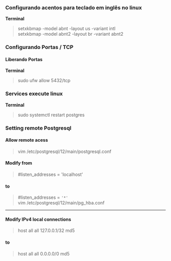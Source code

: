 ### Configurando acentos para teclado em inglês no linux
__Terminal__
> setxkbmap -model abnt -layout us -variant intl <br>
> setxkbmap -model abnt2 -layout br -variant abnt2

### Configurando Portas / TCP
#### Liberando Portas 
__Terminal__
> sudo ufw allow 5432/tcp

### Services execute linux 
__Terminal__
> sudo systemctl restart postgres

### Setting remote Postgresql
#### __Allow remote acess__
> vim  /etc/postgresql/12/main/postgresql.conf
#### __Modify from__
> #listen_addresses = 'localhost'
#### __to__
> #listen_addresses = `'*'`  <br>
> vim /etc/postgresql/12/main/pg_hba.conf  <br>
---------------------------------------------------------------------
#### __Modify IPv4 local connections__
> host    all             all             127.0.0.1/32            md5 <br>
#### __to__
> host    all             all             0.0.0.0/0            md5 <br>

